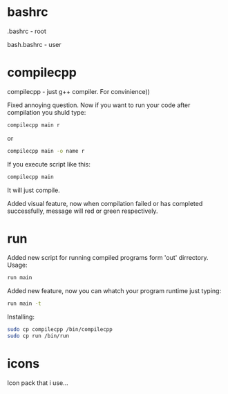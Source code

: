 # bashrc

.bashrc - root


bash.bashrc - user
# compilecpp

compilecpp - just g++ compiler. For convinience))

Fixed annoying question. Now if you want to run your code after compilation you shuld type:

```bash
compilecpp main r
```
or
```bash
compilecpp main -o name r
```
If you execute script like this:
```bash
compilecpp main
```
It will just compile.

Added visual feature, now when compilation failed or has completed successfully, message will red or green respectively.
# run
Added new script for running compiled programs form 'out' dirrectory.
Usage:
```bash
run main
```
Added new feature, now you can whatch your program runtime just typing:
```bash
run main -t
```

Installing:


```bash
sudo cp compilecpp /bin/compilecpp
sudo cp run /bin/run
```
# icons
Icon pack that i use...
